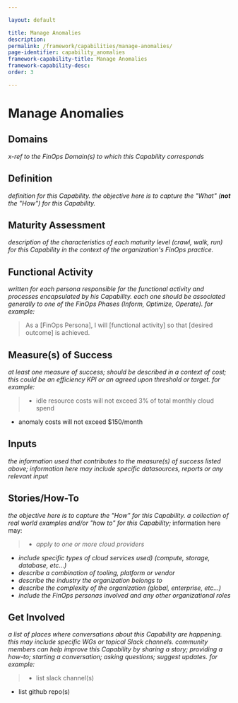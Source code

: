 ```yaml
---

layout: default

title: Manage Anomalies
description:
permalink: /framework/capabilities/manage-anomalies/
page-identifier: capability_anomalies
framework-capability-title: Manage Anomalies
framework-capability-desc: 
order: 3

---
```


# Manage Anomalies

## Domains
_x-ref to the FinOps Domain(s) to which this Capability corresponds_


## Definition
_definition for this Capability.  the objective here is to capture the "What" (**not** the "How") for this Capability._


## Maturity Assessment
_description of the characteristics of each maturity level (crawl, walk, run) for this Capability in the context of the organization's FinOps practice._



## Functional Activity
_written for each persona responsible for the functional activity and processes encapsulated by his Capability.  each one should be associated generally to one of the FinOps Phases (Inform, Optimize, Operate). for example:_
>As a [FinOps Persona], I will [functional activity] so that [desired outcome] is achieved.



## Measure(s) of Success
_at least one measure of success; should be described in a context of cost; this could be an efficiency KPI or an agreed upon threshold or target._
_for example:_
>* idle resource costs will not exceed 3% of total monthly cloud spend
* anomaly costs will not exceed $150/month



## Inputs
_the information used that contributes to the measure(s) of success listed above; information here may include specific datasources, reports or any relevant input_



## Stories/How-To
_the objective here is to capture the "How" for this Capability.  a collection of real world examples and/or "how to" for this Capability;_ information here may:
>* _apply to one or more cloud providers_
* _include specific types of cloud services used) (compute, storage, database, etc...)_
* _describe a combination of  tooling, platform or vendor_
* _describe the industry the organization belongs to_
* _describe the complexity of the organization (global, enterprise, etc…)_
* _include the FinOps personas involved and any other organizational roles_



## Get Involved
_a list of places where conversations about this Capability are happening.  this may include specific WGs or topical Slack channels.  community members can help improve this Capability by sharing a story; providing a how-to; starting a conversation; asking questions; suggest updates._
_for example:_
>* list slack channel(s)
* list github repo(s)